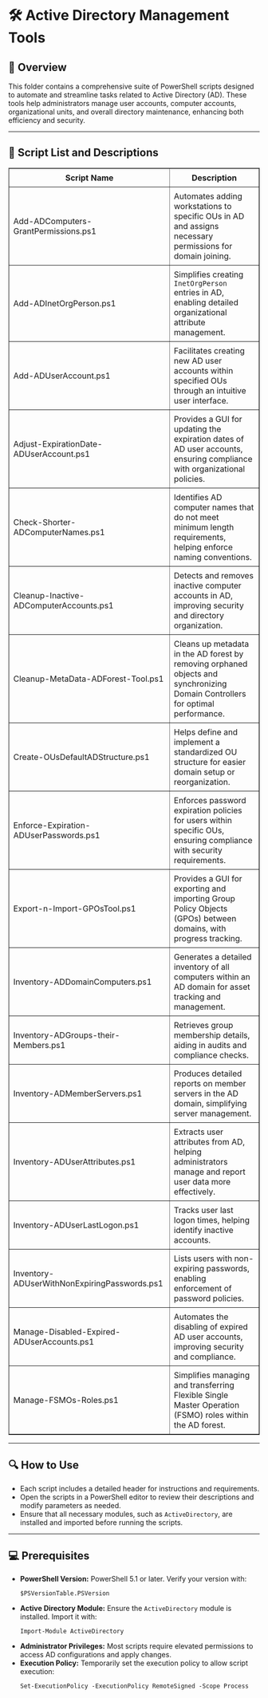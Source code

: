 <div>
  <h1>🛠️ Active Directory Management Tools</h1>

  <h2>📄 Overview</h2>
  <p>
    This folder contains a comprehensive suite of PowerShell scripts designed to automate and streamline tasks related to Active Directory (AD). 
    These tools help administrators manage user accounts, computer accounts, organizational units, and overall directory maintenance, 
    enhancing both efficiency and security.
  </p>

  <hr />

  <h2>📜 Script List and Descriptions</h2>
  <table border="1" style="border-collapse: collapse; width: 100%;">
    <thead>
      <tr>
        <th style="padding: 8px;">Script Name</th>
        <th style="padding: 8px;">Description</th>
      </tr>
    </thead>
    <tbody>
      <tr>
        <td style="padding: 8px;">Add-ADComputers-GrantPermissions.ps1</td>
        <td style="padding: 8px;">
          Automates adding workstations to specific OUs in AD and assigns necessary permissions for domain joining.
        </td>
      </tr>
      <tr>
        <td style="padding: 8px;">Add-ADInetOrgPerson.ps1</td>
        <td style="padding: 8px;">
          Simplifies creating <code>InetOrgPerson</code> entries in AD, enabling detailed organizational attribute management.
        </td>
      </tr>
      <tr>
        <td style="padding: 8px;">Add-ADUserAccount.ps1</td>
        <td style="padding: 8px;">
          Facilitates creating new AD user accounts within specified OUs through an intuitive user interface.
        </td>
      </tr>
      <tr>
        <td style="padding: 8px;">Adjust-ExpirationDate-ADUserAccount.ps1</td>
        <td style="padding: 8px;">
          Provides a GUI for updating the expiration dates of AD user accounts, ensuring compliance with organizational policies.
        </td>
      </tr>
      <tr>
        <td style="padding: 8px;">Check-Shorter-ADComputerNames.ps1</td>
        <td style="padding: 8px;">
          Identifies AD computer names that do not meet minimum length requirements, helping enforce naming conventions.
        </td>
      </tr>
      <tr>
        <td style="padding: 8px;">Cleanup-Inactive-ADComputerAccounts.ps1</td>
        <td style="padding: 8px;">
          Detects and removes inactive computer accounts in AD, improving security and directory organization.
        </td>
      </tr>
      <tr>
        <td style="padding: 8px;">Cleanup-MetaData-ADForest-Tool.ps1</td>
        <td style="padding: 8px;">
          Cleans up metadata in the AD forest by removing orphaned objects and synchronizing Domain Controllers for optimal performance.
        </td>
      </tr>
      <tr>
        <td style="padding: 8px;">Create-OUsDefaultADStructure.ps1</td>
        <td style="padding: 8px;">
          Helps define and implement a standardized OU structure for easier domain setup or reorganization.
        </td>
      </tr>
      <tr>
        <td style="padding: 8px;">Enforce-Expiration-ADUserPasswords.ps1</td>
        <td style="padding: 8px;">
          Enforces password expiration policies for users within specific OUs, ensuring compliance with security requirements.
        </td>
      </tr>
      <tr>
        <td style="padding: 8px;">Export-n-Import-GPOsTool.ps1</td>
        <td style="padding: 8px;">
          Provides a GUI for exporting and importing Group Policy Objects (GPOs) between domains, with progress tracking.
        </td>
      </tr>
      <tr>
        <td style="padding: 8px;">Inventory-ADDomainComputers.ps1</td>
        <td style="padding: 8px;">
          Generates a detailed inventory of all computers within an AD domain for asset tracking and management.
        </td>
      </tr>
      <tr>
        <td style="padding: 8px;">Inventory-ADGroups-their-Members.ps1</td>
        <td style="padding: 8px;">
          Retrieves group membership details, aiding in audits and compliance checks.
        </td>
      </tr>
      <tr>
        <td style="padding: 8px;">Inventory-ADMemberServers.ps1</td>
        <td style="padding: 8px;">
          Produces detailed reports on member servers in the AD domain, simplifying server management.
        </td>
      </tr>
      <tr>
        <td style="padding: 8px;">Inventory-ADUserAttributes.ps1</td>
        <td style="padding: 8px;">
          Extracts user attributes from AD, helping administrators manage and report user data more effectively.
        </td>
      </tr>
      <tr>
        <td style="padding: 8px;">Inventory-ADUserLastLogon.ps1</td>
        <td style="padding: 8px;">
          Tracks user last logon times, helping identify inactive accounts.
        </td>
      </tr>
      <tr>
        <td style="padding: 8px;">Inventory-ADUserWithNonExpiringPasswords.ps1</td>
        <td style="padding: 8px;">
          Lists users with non-expiring passwords, enabling enforcement of password policies.
        </td>
      </tr>
      <tr>
        <td style="padding: 8px;">Manage-Disabled-Expired-ADUserAccounts.ps1</td>
        <td style="padding: 8px;">
          Automates the disabling of expired AD user accounts, improving security and compliance.
        </td>
      </tr>
      <tr>
        <td style="padding: 8px;">Manage-FSMOs-Roles.ps1</td>
        <td style="padding: 8px;">
          Simplifies managing and transferring Flexible Single Master Operation (FSMO) roles within the AD forest.
        </td>
      </tr>
    </tbody>
  </table>

  <hr />

  <h2>🔍 How to Use</h2>
  <ul>
    <li>Each script includes a detailed header for instructions and requirements.</li>
    <li>Open the scripts in a PowerShell editor to review their descriptions and modify parameters as needed.</li>
    <li>Ensure that all necessary modules, such as <code>ActiveDirectory</code>, are installed and imported before running the scripts.</li>
  </ul>

  <hr />

  <h2>💻 Prerequisites</h2>
  <ul>
    <li>
      <strong>PowerShell Version:</strong> PowerShell 5.1 or later.  
      Verify your version with:
      <pre><code>$PSVersionTable.PSVersion</code></pre>
    </li>
    <li>
      <strong>Active Directory Module:</strong> Ensure the <code>ActiveDirectory</code> module is installed. Import it with:
      <pre><code>Import-Module ActiveDirectory</code></pre>
    </li>
    <li>
      <strong>Administrator Privileges:</strong> Most scripts require elevated permissions to access AD configurations and apply changes.
    </li>
    <li>
      <strong>Execution Policy:</strong> Temporarily set the execution policy to allow script execution:
      <pre><code>Set-ExecutionPolicy -ExecutionPolicy RemoteSigned -Scope Process</code></pre>
    </li>
  </ul>
</div>
